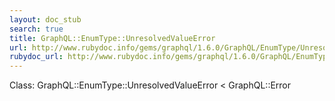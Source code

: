 ```yaml
---
layout: doc_stub
search: true
title: GraphQL::EnumType::UnresolvedValueError
url: http://www.rubydoc.info/gems/graphql/1.6.0/GraphQL/EnumType/UnresolvedValueError
rubydoc_url: http://www.rubydoc.info/gems/graphql/1.6.0/GraphQL/EnumType/UnresolvedValueError
---
```


Class: GraphQL::EnumType::UnresolvedValueError < GraphQL::Error

